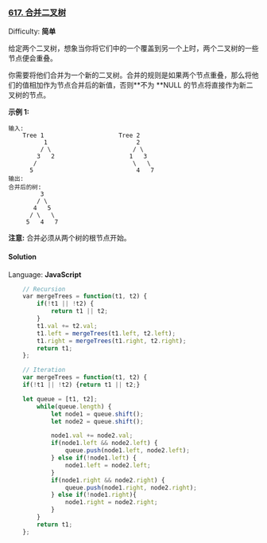 ### [617\. 合并二叉树](https://leetcode-cn.com/problems/merge-two-binary-trees/)

Difficulty: **简单**


给定两个二叉树，想象当你将它们中的一个覆盖到另一个上时，两个二叉树的一些节点便会重叠。

你需要将他们合并为一个新的二叉树。合并的规则是如果两个节点重叠，那么将他们的值相加作为节点合并后的新值，否则**不为 **NULL 的节点将直接作为新二叉树的节点。

**示例 1:**

```
输入: 
	Tree 1                     Tree 2                  
          1                         2                             
         / \                       / \                            
        3   2                     1   3                        
       /                           \   \                      
      5                             4   7                  
输出: 
合并后的树:
	     3
	    / \
	   4   5
	  / \   \ 
	 5   4   7
```

**注意:** 合并必须从两个树的根节点开始。


#### Solution

Language: **JavaScript**

```JavaScript
    // Recursion
    ​var mergeTrees = function(t1, t2) {
        if(!t1 || !t2) {
            return t1 || t2;
        }
        t1.val += t2.val;
        t1.left = mergeTrees(t1.left, t2.left);
        t1.right = mergeTrees(t1.right, t2.right);
        return t1;
    };

    // Iteration
    var mergeTrees = function(t1, t2) {
    if(!t1 || !t2) {return t1 || t2;}

    let queue = [t1, t2];
        while(queue.length) {
            let node1 = queue.shift();
            let node2 = queue.shift();

            node1.val += node2.val;
            if(node1.left && node2.left) {
                queue.push(node1.left, node2.left);
            } else if(!node1.left) {
                node1.left = node2.left;
            }
            if(node1.right && node2.right) {
                queue.push(node1.right, node2.right);
            } else if(!node1.right){
                node1.right = node2.right;
            }
        }
        return t1;
    };
```